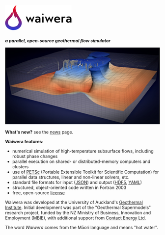 # ![waiwera logo](img/waiwera_logo_text.png)

***a parallel, open-source geothermal flow simulator***

![geothermal model](img/model.jpg)

**What's new?** see the [news](news.md) page.

**Waiwera features**:

- numerical simulation of high-temperature subsurface flows, including robust phase changes
- parallel execution on shared- or distributed-memory computers and clusters
- use of [PETSc](https://www.mcs.anl.gov/petsc/) (Portable Extensible Toolkit for Scientific Computation) for parallel data structures, linear and non-linear solvers, etc.
- standard file formats for input ([JSON](http://www.json.org)) and output ([HDF5](https://portal.hdfgroup.org/display/HDF5/HDF5), [YAML](http://www.yaml.org/about.html))
- structured, object-oriented code written in Fortran 2003
- free, open-source [license](license.md)

Waiwera was developed at the University of Auckland's [Geothermal Institute](http://www.geothermal.auckland.ac.nz/). Initial development was part of the "Geothermal Supermodels" research project, funded by the NZ Ministry of Business, Innovation and Employment ([MBIE](https://www.mbie.govt.nz/)), with additional support from [Contact Energy Ltd](https://contact.co.nz/).

The word *Waiwera* comes from the Māori language and means "hot water".
